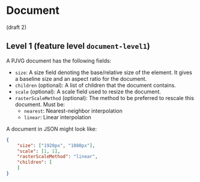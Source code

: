 # Document
(draft 2)

## Level 1 (feature level `document-level1`)
A PJVG document has the following fields:
- `size`: A size field denoting the base/relative size of the element. It gives a baseline size and an aspect ratio for the document.
- `children` (optional): A list of children that the document contains. 
- `scale` (optional): A scale field used to resize the document.
- `rasterScaleMethod` (optional): The method to be preferred to rescale this document. Must be:
	- `nearest`: Nearest-neighbor interpolation
	- `linear`: Linear interpolation

A document in JSON might look like:
```json
{
	"size": ["1920px", "1080px"],
	"scale": [1, 1],
	"rasterScaleMethod": "linear",
	"children": [
	]
}
```